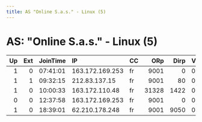 ```yaml
---
title: AS "Online S.a.s." - Linux (5)
---
```


# AS: "Online S.a.s." - Linux (5)

|   Up |   Ext | JoinTime   | IP              | CC   |   ORp |   Dirp | Version   | Contact   | Nickname        |   eFamMembers |
|-----:|------:|:-----------|:----------------|:-----|------:|-------:|:----------|:----------|:----------------|--------------:|
|    1 |     0 | 07:41:01   | 163.172.169.253 | fr   |  9001 |      0 | 0.2.8.12  | Anonymous | darknebula      |             1 |
|    1 |     1 | 09:32:15   | 212.83.137.15   | fr   |  9001 |     80 | 0.3.0.9   | None      | torrentcinemase |             1 |
|    1 |     0 | 10:00:33   | 163.172.110.48  | fr   | 31328 |   1422 | 0.2.7.6   | None      | daizy           |             1 |
|    0 |     0 | 12:37:58   | 163.172.169.253 | fr   |  9001 |      0 | 0.2.8.12  | Anonymous | darknebula      |             1 |
|    1 |     0 | 18:39:01   | 62.210.178.248  | fr   |  9001 |   9050 | 0.3.0.9   | myContact | azertyFR        |             1 |
